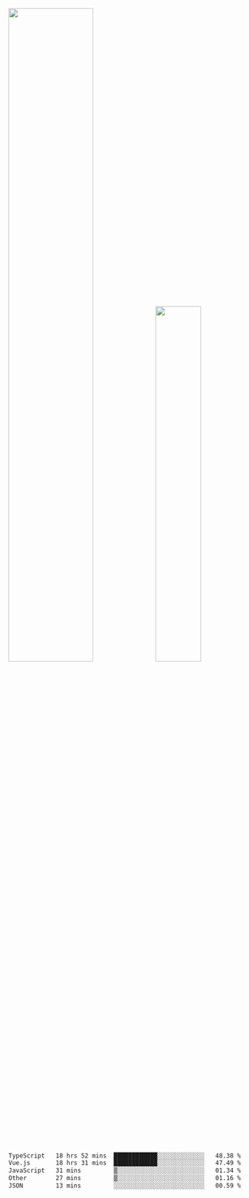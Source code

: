 <img align="" width="57.5%" src="https://github-readme-stats.vercel.app/api?username=Dream4ever&hide_title=true&hide_border=true&count_private=true&show_icons=true&include_all_commits=true&line_height=21" /><img align="" width="42.4%" src="https://github-readme-stats.vercel.app/api/top-langs/?username=Dream4ever&hide_title=true&count_private=true&show_icons=true&langs_count=6&hide_border=true&layout=compact" />

<!--START_SECTION:waka-->

```txt
TypeScript   18 hrs 52 mins  ████████████░░░░░░░░░░░░░   48.38 %
Vue.js       18 hrs 31 mins  ████████████░░░░░░░░░░░░░   47.49 %
JavaScript   31 mins         ▒░░░░░░░░░░░░░░░░░░░░░░░░   01.34 %
Other        27 mins         ▒░░░░░░░░░░░░░░░░░░░░░░░░   01.16 %
JSON         13 mins         ░░░░░░░░░░░░░░░░░░░░░░░░░   00.59 %
```

<!--END_SECTION:waka-->
